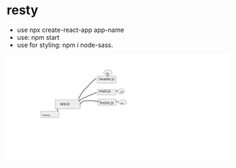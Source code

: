 # resty  
- use npx create-react-app app-name
- use: npm start
- use for styling: npm i node-sass.

![](./uml.png)